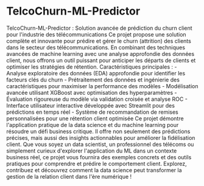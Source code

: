 # TelcoChurn-ML-Predictor
 TelcoChurn-ML-Predictor : Solution avancée de prédiction du churn client pour l'industrie des télécommunications  Ce projet propose une solution complète et innovante pour prédire et gérer le churn (attrition) des clients dans le secteur des télécommunications. En combinant des techniques avancées de machine learning avec une analyse approfondie des données client, nous offrons un outil puissant pour anticiper les départs de clients et optimiser les stratégies de rétention.  Caractéristiques principales : - Analyse exploratoire des données (EDA) approfondie pour identifier les facteurs clés du churn - Prétraitement des données et ingénierie des caractéristiques pour maximiser la performance des modèles - Modélisation avancée utilisant XGBoost avec optimisation des hyperparamètres - Évaluation rigoureuse du modèle via validation croisée et analyse ROC - Interface utilisateur interactive développée avec Streamlit pour des prédictions en temps réel - Système de recommandation de remises personnalisées pour une rétention client optimisée  Ce projet démontre l'application pratique de la data science et du machine learning pour résoudre un défi business critique. Il offre non seulement des prédictions précises, mais aussi des insights actionnables pour améliorer la fidélisation client.  Que vous soyez un data scientist, un professionnel des télécoms ou simplement curieux d'explorer l'application du ML dans un contexte business réel, ce projet vous fournira des exemples concrets et des outils pratiques pour comprendre et prédire le comportement client.  Explorez, contribuez et découvrez comment la data science peut transformer la gestion de la relation client dans l'ère numérique !
